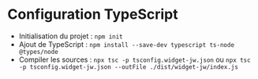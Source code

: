 
# Configuration TypeScript

- Initialisation du projet : `npm init`
- Ajout de TypeScript : `npm install --save-dev typescript ts-node @types/node`
- Compiler les sources : `npx tsc -p tsconfig.widget-jw.json` ou `npx tsc -p tsconfig.widget-jw.json --outFile ./dist/widget-jw/index.js`
